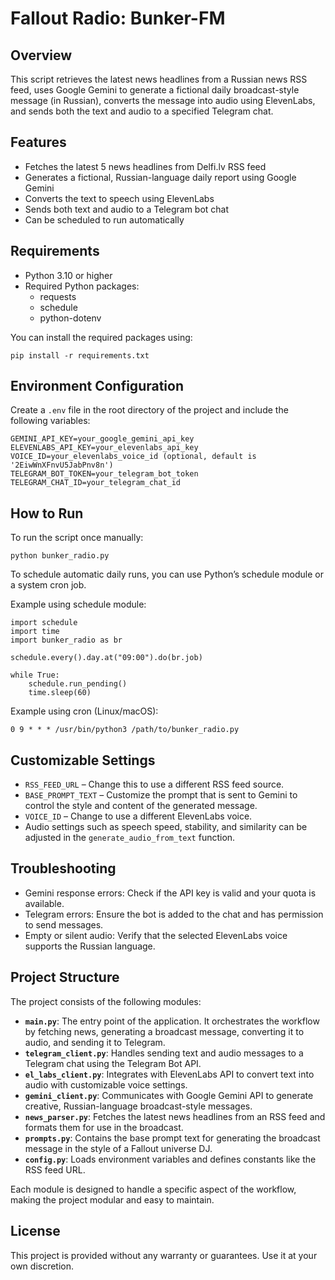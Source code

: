 # Fallout Radio: Bunker-FM

## Overview

This script retrieves the latest news headlines from a Russian news RSS feed, uses Google Gemini to generate a fictional daily broadcast-style message (in Russian), converts the message into audio using ElevenLabs, and sends both the text and audio to a specified Telegram chat.

## Features

- Fetches the latest 5 news headlines from Delfi.lv RSS feed
- Generates a fictional, Russian-language daily report using Google Gemini
- Converts the text to speech using ElevenLabs
- Sends both text and audio to a Telegram bot chat
- Can be scheduled to run automatically

## Requirements

- Python 3.10 or higher
- Required Python packages:
  - requests
  - schedule
  - python-dotenv

You can install the required packages using:

    pip install -r requirements.txt

## Environment Configuration

Create a `.env` file in the root directory of the project and include the following variables:

    GEMINI_API_KEY=your_google_gemini_api_key
    ELEVENLABS_API_KEY=your_elevenlabs_api_key
    VOICE_ID=your_elevenlabs_voice_id (optional, default is '2EiwWnXFnvU5JabPnv8n')
    TELEGRAM_BOT_TOKEN=your_telegram_bot_token
    TELEGRAM_CHAT_ID=your_telegram_chat_id

## How to Run

To run the script once manually:

    python bunker_radio.py

To schedule automatic daily runs, you can use Python’s schedule module or a system cron job.

Example using schedule module:

    import schedule
    import time
    import bunker_radio as br

    schedule.every().day.at("09:00").do(br.job)

    while True:
        schedule.run_pending()
        time.sleep(60)

Example using cron (Linux/macOS):

    0 9 * * * /usr/bin/python3 /path/to/bunker_radio.py

## Customizable Settings

- `RSS_FEED_URL` – Change this to use a different RSS feed source.
- `BASE_PROMPT_TEXT` – Customize the prompt that is sent to Gemini to control the style and content of the generated message.
- `VOICE_ID` – Change to use a different ElevenLabs voice.
- Audio settings such as speech speed, stability, and similarity can be adjusted in the `generate_audio_from_text` function.

## Troubleshooting

- Gemini response errors: Check if the API key is valid and your quota is available.
- Telegram errors: Ensure the bot is added to the chat and has permission to send messages.
- Empty or silent audio: Verify that the selected ElevenLabs voice supports the Russian language.

## Project Structure

The project consists of the following modules:

- **`main.py`**: The entry point of the application. It orchestrates the workflow by fetching news, generating a broadcast message, converting it to audio, and sending it to Telegram.
- **`telegram_client.py`**: Handles sending text and audio messages to a Telegram chat using the Telegram Bot API.
- **`el_labs_client.py`**: Integrates with ElevenLabs API to convert text into audio with customizable voice settings.
- **`gemini_client.py`**: Communicates with Google Gemini API to generate creative, Russian-language broadcast-style messages.
- **`news_parser.py`**: Fetches the latest news headlines from an RSS feed and formats them for use in the broadcast.
- **`prompts.py`**: Contains the base prompt text for generating the broadcast message in the style of a Fallout universe DJ.
- **`config.py`**: Loads environment variables and defines constants like the RSS feed URL.

Each module is designed to handle a specific aspect of the workflow, making the project modular and easy to maintain.

## License

This project is provided without any warranty or guarantees. Use it at your own discretion.
